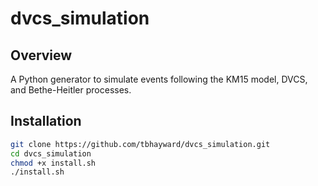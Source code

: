 # dvcs_simulation

## Overview
A Python generator to simulate events following the KM15 model, DVCS, and Bethe-Heitler processes.

## Installation
```bash
git clone https://github.com/tbhayward/dvcs_simulation.git
cd dvcs_simulation
chmod +x install.sh
./install.sh